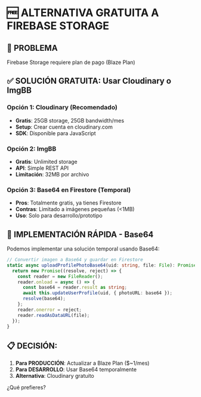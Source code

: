 # 🆓 ALTERNATIVA GRATUITA A FIREBASE STORAGE

## 🚨 PROBLEMA
Firebase Storage requiere plan de pago (Blaze Plan)

## ✅ SOLUCIÓN GRATUITA: Usar Cloudinary o ImgBB

### Opción 1: Cloudinary (Recomendado)
- **Gratis**: 25GB storage, 25GB bandwidth/mes
- **Setup**: Crear cuenta en cloudinary.com
- **SDK**: Disponible para JavaScript

### Opción 2: ImgBB
- **Gratis**: Unlimited storage
- **API**: Simple REST API
- **Limitación**: 32MB por archivo

### Opción 3: Base64 en Firestore (Temporal)
- **Pros**: Totalmente gratis, ya tienes Firestore
- **Contras**: Limitado a imágenes pequeñas (<1MB)
- **Uso**: Solo para desarrollo/prototipo

## 🔧 IMPLEMENTACIÓN RÁPIDA - Base64

Podemos implementar una solución temporal usando Base64:

```typescript
// Convertir imagen a Base64 y guardar en Firestore
static async uploadProfilePhotoBase64(uid: string, file: File): Promise<string> {
  return new Promise((resolve, reject) => {
    const reader = new FileReader();
    reader.onload = async () => {
      const base64 = reader.result as string;
      await this.updateUserProfile(uid, { photoURL: base64 });
      resolve(base64);
    };
    reader.onerror = reject;
    reader.readAsDataURL(file);
  });
}
```

## 📋 DECISIÓN:

1. **Para PRODUCCIÓN**: Actualizar a Blaze Plan ($~1/mes)
2. **Para DESARROLLO**: Usar Base64 temporalmente
3. **Alternativa**: Cloudinary gratuito

¿Qué prefieres?
